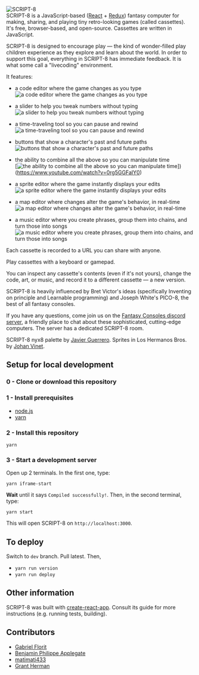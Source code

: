![SCRIPT-8](https://github.com/script-8/script-8.github.io/raw/dev/public/logo.png)  
SCRIPT-8 is a JavaScript-based ([React](https://reactjs.org/) + [Redux](https://redux.js.org/)) fantasy computer for making, sharing, and playing tiny retro-looking games (called cassettes). It's free, browser-based, and open-source. Cassettes are written in JavaScript.

SCRIPT-8 is designed to encourage play — the kind of wonder-filled play children experience as they explore and learn about the world. In order to support this goal, everything in SCRIPT-8 has immediate feedback. It is what some call a "livecoding" environment.

It features:

- a code editor where the game changes as you type  
![a code editor where the game changes as you type](https://script-8.github.io/static/media/livecoding480.20d1866a.gif)

- a slider to help you tweak numbers without typing  
![a slider to help you tweak numbers without typing](https://script-8.github.io/static/media/slider480.dc4d8c4b.gif)

- a time-traveling tool so you can pause and rewind  
![a time-traveling tool so you can pause and rewind](https://script-8.github.io/static/media/pauserewind.741e69fa.gif)

- buttons that show a character's past and future paths  
![buttons that show a character's past and future paths](https://script-8.github.io/static/media/toggle.4ab6d6b6.gif)

- the ability to combine all the above so you can manipulate time  
[![the ability to combine all the above so you can manipulate time](https://github.com/script-8/script-8.github.io/raw/dev/public/youtubepromo.jpg)])(https://www.youtube.com/watch?v=0rg5GGFaIY0)

- a sprite editor where the game instantly displays your edits  
![a sprite editor where the game instantly displays your edits](https://script-8.github.io/static/media/spritedemo.76159464.gif)

- a map editor where changes alter the game's behavior, in real-time  
![a map editor where changes alter the game's behavior, in real-time](https://script-8.github.io/static/media/mapdemo.23680514.gif)

- a music editor where you create phrases, group them into chains, and turn those into songs  
![a music editor where you create phrases, group them into chains, and turn those into songs](https://script-8.github.io/static/media/musicdemo.c1b0f3bd.gif)

Each cassette is recorded to a URL you can share with anyone.

Play cassettes with a keyboard or gamepad.

You can inspect any cassette's contents (even if it's not yours), change the code, art, or music, and record it to a different cassette — a new version.

SCRIPT-8 is heavily influenced by Bret Victor's ideas (specifically Inventing on principle and Learnable programming) and Joseph White's PICO-8, the best of all fantasy consoles.

If you have any questions, come join us on the [Fantasy Consoles discord server](https://discord.gg/HA68FNX), a friendly place to chat about these sophisticated, cutting-edge computers. The server has a dedicated SCRIPT-8 room.

SCRIPT-8 nyx8 palette by [Javier Guerrero](https://twitter.com/Xavier_Gd). Sprites in Los Hermanos Bros. by [Johan Vinet](https://twitter.com/johanvinet).

## Setup for local development

### 0 - Clone or download this repository

### 1 - Install prerequisites

- [node.js](nodejs.org)
- [yarn](https://yarnpkg.com/en/)

### 2 - Install this repository

```
yarn
```

### 3 - Start a development server
Open up 2 terminals.
In the first one, type:

```
yarn iframe-start
```

**Wait** until it says `Compiled successfully!`. Then, in the second terminal, type:

```
yarn start
````

This will open SCRIPT-8 on `http://localhost:3000`.

## To deploy

Switch to `dev` branch. Pull latest. Then,

- `yarn run version`
- `yarn run deploy`

## Other information

SCRIPT-8 was built with [create-react-app](https://github.com/facebook/create-react-app). Consult its guide for more instructions (e.g. running tests, building).

## Contributors

- [Gabriel Florit](https://github.com/gabrielflorit)
- [Benjamin Philippe Applegate](https://github.com/Camto)
- [matimati433](https://github.com/matimati433)
- [Grant Herman](https://github.com/grantlouisherman)
